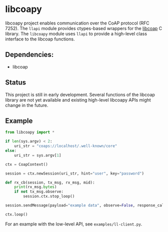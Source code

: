 libcoapy
========

libcoapy project enables communication over the CoAP protocol (RFC 7252). The
`llapi` module provides ctypes-based wrappers for the [libcoap](https://libcoap.net/)
C library. The `libcoapy` module uses `llapi` to provide a high-level class interface
to the libcoap functions.

Dependencies:
-------------

 - libcoap

Status
------

This project is still in early development. Several functions of the libcoap
library are not yet available and existing high-level libcoapy APIs might change
in the future.

Example
-------

```python
from libcoapy import *

if len(sys.argv) < 2:
	uri_str = "coaps://localhost/.well-known/core"
else:
	uri_str = sys.argv[1]

ctx = CoapContext()

session = ctx.newSession(uri_str, hint="user", key="password")

def rx_cb(session, tx_msg, rx_msg, mid):
	print(rx_msg.bytes)
	if not tx_msg.observe:
		session.ctx.stop_loop()

session.sendMessage(payload="example data", observe=False, response_callback=rx_cb)

ctx.loop()
```

For an example with the low-level API, see `examples/ll-client.py`.
